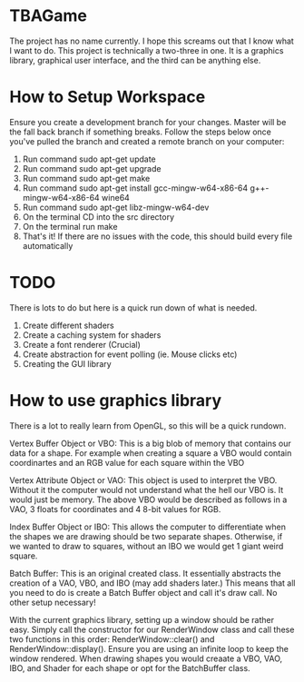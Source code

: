 # TBAGame
<p>The project has no name currently. I hope this screams out that I know what I want to do. This project is technically a two-three in one. It is a graphics library, graphical user interface, and the third can be anything else.</p>
<h1>How to Setup Workspace</h1>
<p>Ensure you create a development branch for your changes. Master will be the fall back branch if something breaks. Follow the steps below once you've pulled the branch and created a remote branch on your computer: </p>
<ol>
  <li>Run command sudo apt-get update</li>
  <li>Run command sudo apt-get upgrade</li>
  <li>Run command sudo apt-get make</li>
  <li>Run command sudo apt-get install gcc-mingw-w64-x86-64 g++-mingw-w64-x86-64 wine64 </li>
  <li>Run command sudo apt-get libz-mingw-w64-dev</li>
  <li>On the terminal CD into the src directory</li>
  <li>On the terminal run make</li>
  <li>That's it! If there are no issues with the code, this should build every file automatically</li>
</ol>
<h1>TODO</h1>
<p>There is lots to do but here is a quick run down of what is needed.</p>
<ol>
  <li>Create different shaders</li>
  <li>Create a caching system for shaders</li>
  <li>Create a font renderer (Crucial)</li>
  <li>Create abstraction for event polling (ie. Mouse clicks etc)</li>
  <li>Creating the GUI library</li>
</ol>
<h1>How to use graphics library</h1>
<p>There is a lot to really learn from OpenGL, so this will be a quick rundown.</p>
<p>Vertex Buffer Object or VBO: This is a big blob of memory that contains our data for a shape. For example when creating a square a VBO would contain <x,y,z> coordinartes and an RGB value for each square within the VBO</p>
<p>Vertex Attribute Object or VAO: This object is used to interpret the VBO. Without it the computer would not understand what the hell our VBO is. It would just be memory. The above VBO would be described as follows in a VAO, 3 floats for <x,y,z> coordinates and 4 8-bit values for RGB.</p>
<p>Index Buffer Object or IBO: This allows the computer to differentiate when the shapes we are drawing should be two separate shapes. Otherwise, if we wanted to draw to squares, without an IBO we would get 1 giant weird square.</p>
<p>Batch Buffer: This is an original created class. It essentially abstracts the creation of a VAO, VBO, and IBO (may add shaders later.) This means that all you need to do is create a Batch Buffer object and call it's draw call. No other setup necessary!</p>
<p>With the current graphics library, setting up a window should be rather easy. Simply call the constructor for our RenderWindow class and call these two functions in this order: RenderWindow::clear() and RenderWindow::display(). Ensure you are using an infinite loop to keep the window rendered. When drawing shapes you would creaate a VBO, VAO, IBO, and Shader for each shape or opt for the BatchBuffer class.</p>
